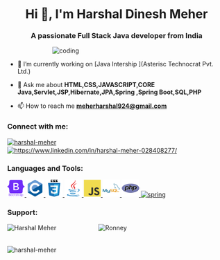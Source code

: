 <h1 align="center">Hi 👋, I'm Harshal Dinesh Meher</h1>
<h3 align="center">A passionate Full Stack Java developer from India</h3>
<img align="right" alt="coding" width="400" src="https://user-images.githubusercontent.com/55389276/140866485-8fb1c876-9a8f-4d6a-98dc-08c4981eaf70.gif">

<p align="left"> <img src="https://komarev.com/ghpvc/?username=harshalmeher05&label=Profile%20views&color=0e75b6&style=flat" alt="" /> </p>

- 🔭 I’m currently working on [Java Intership ](Asterisc Technocrat Pvt. Ltd.)

- 💬 Ask me about **HTML,CSS,JAVASCRIPT,CORE Java,Servlet,JSP,Hibernate,JPA,Spring ,Spring Boot,SQL,PHP**

- 📫 How to reach me **meherharshal924@gmail.com**

<h3 align="left">Connect with me:</h3>
<p align="left">
<a href="https://dev.to/harshal-meher" target="blank"><img align="center" src="https://raw.githubusercontent.com/rahuldkjain/github-profile-readme-generator/master/src/images/icons/Social/devto.svg" alt="harshal-meher" height="30" width="40" /></a>
<a href="https://linkedin.com/in/https://www.linkedin.com/in/harshal-meher-028408277/" target="blank"><img align="center" src="https://raw.githubusercontent.com/rahuldkjain/github-profile-readme-generator/master/src/images/icons/Social/linked-in-alt.svg" alt="https://www.linkedin.com/in/harshal-meher-028408277/" height="30" width="40" /></a>
</p>

<h3 align="left">Languages and Tools:</h3>
<p align="left"> <a href="https://getbootstrap.com" target="_blank" rel="noreferrer"> <img src="https://raw.githubusercontent.com/devicons/devicon/master/icons/bootstrap/bootstrap-plain-wordmark.svg" alt="bootstrap" width="40" height="40"/> </a> <a href="https://www.cprogramming.com/" target="_blank" rel="noreferrer"> <img src="https://raw.githubusercontent.com/devicons/devicon/master/icons/c/c-original.svg" alt="c" width="40" height="40"/> </a> <a href="https://www.w3schools.com/css/" target="_blank" rel="noreferrer"> <img src="https://raw.githubusercontent.com/devicons/devicon/master/icons/css3/css3-original-wordmark.svg" alt="css3" width="40" height="40"/> </a> <a href="https://www.java.com" target="_blank" rel="noreferrer"> <img src="https://raw.githubusercontent.com/devicons/devicon/master/icons/java/java-original.svg" alt="java" width="40" height="40"/> </a> <a href="https://developer.mozilla.org/en-US/docs/Web/JavaScript" target="_blank" rel="noreferrer"> <img src="https://raw.githubusercontent.com/devicons/devicon/master/icons/javascript/javascript-original.svg" alt="javascript" width="40" height="40"/> </a> <a href="https://www.mysql.com/" target="_blank" rel="noreferrer"> <img src="https://raw.githubusercontent.com/devicons/devicon/master/icons/mysql/mysql-original-wordmark.svg" alt="mysql" width="40" height="40"/> </a> <a href="https://www.php.net" target="_blank" rel="noreferrer"> <img src="https://raw.githubusercontent.com/devicons/devicon/master/icons/php/php-original.svg" alt="php" width="40" height="40"/> </a> <a href="https://spring.io/" target="_blank" rel="noreferrer"> <img src="https://www.vectorlogo.zone/logos/springio/springio-icon.svg" alt="spring" width="40" height="40"/> </a> </p>

<h3 align="left">Support:</h3>
<p><a href="https://www.buymeacoffee.com/Harshal Meher"> <img align="left" src="https://cdn.buymeacoffee.com/buttons/v2/default-yellow.png" height="50" width="210" alt="Harshal Meher" /></a><a href="https://ko-fi.com/Ronney"> <img align="left" src="https://cdn.ko-fi.com/cdn/kofi3.png?v=3" height="50" width="210" alt="Ronney" /></a></p><br><br>

<p><img align="center" src="https://github-readme-stats.vercel.app/api/top-langs?username=harshal-meher&show_icons=true&locale=en&layout=compact" alt="harshal-meher" /></p>
